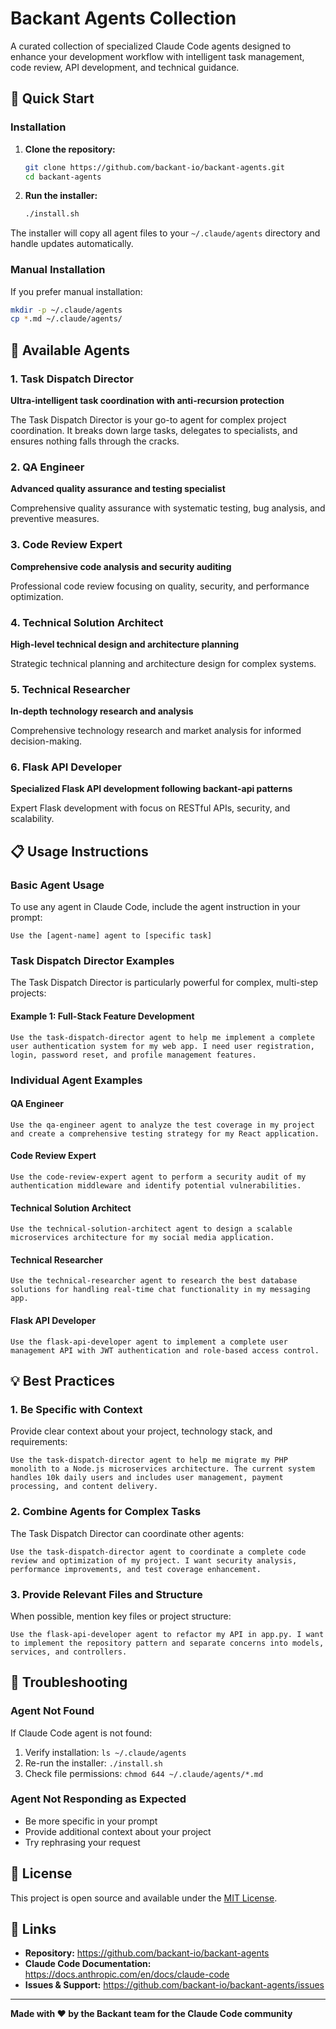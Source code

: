 # Backant Agents Collection

A curated collection of specialized Claude Code agents designed to enhance your development workflow with intelligent task management, code review, API development, and technical guidance.

## 🚀 Quick Start

### Installation

1. **Clone the repository:**
   ```bash
   git clone https://github.com/backant-io/backant-agents.git
   cd backant-agents
   ```

2. **Run the installer:**
   ```bash
   ./install.sh
   ```

The installer will copy all agent files to your `~/.claude/agents` directory and handle updates automatically.

### Manual Installation

If you prefer manual installation:
```bash
mkdir -p ~/.claude/agents
cp *.md ~/.claude/agents/
```

## 🤖 Available Agents

### 1. Task Dispatch Director
**Ultra-intelligent task coordination with anti-recursion protection**

The Task Dispatch Director is your go-to agent for complex project coordination. It breaks down large tasks, delegates to specialists, and ensures nothing falls through the cracks.

### 2. QA Engineer
**Advanced quality assurance and testing specialist**

Comprehensive quality assurance with systematic testing, bug analysis, and preventive measures.

### 3. Code Review Expert
**Comprehensive code analysis and security auditing**

Professional code review focusing on quality, security, and performance optimization.

### 4. Technical Solution Architect
**High-level technical design and architecture planning**

Strategic technical planning and architecture design for complex systems.

### 5. Technical Researcher
**In-depth technology research and analysis**

Comprehensive technology research and market analysis for informed decision-making.

### 6. Flask API Developer
**Specialized Flask API development following backant-api patterns**

Expert Flask development with focus on RESTful APIs, security, and scalability.

## 📋 Usage Instructions

### Basic Agent Usage

To use any agent in Claude Code, include the agent instruction in your prompt:

```
Use the [agent-name] agent to [specific task]
```

### Task Dispatch Director Examples

The Task Dispatch Director is particularly powerful for complex, multi-step projects:

#### Example 1: Full-Stack Feature Development
```
Use the task-dispatch-director agent to help me implement a complete user authentication system for my web app. I need user registration, login, password reset, and profile management features.
```

### Individual Agent Examples

#### QA Engineer
```
Use the qa-engineer agent to analyze the test coverage in my project and create a comprehensive testing strategy for my React application.
```

#### Code Review Expert
```
Use the code-review-expert agent to perform a security audit of my authentication middleware and identify potential vulnerabilities.
```

#### Technical Solution Architect
```
Use the technical-solution-architect agent to design a scalable microservices architecture for my social media application.
```

#### Technical Researcher
```
Use the technical-researcher agent to research the best database solutions for handling real-time chat functionality in my messaging app.
```

#### Flask API Developer
```
Use the flask-api-developer agent to implement a complete user management API with JWT authentication and role-based access control.
```


## 💡 Best Practices

### 1. Be Specific with Context
Provide clear context about your project, technology stack, and requirements:
```
Use the task-dispatch-director agent to help me migrate my PHP monolith to a Node.js microservices architecture. The current system handles 10k daily users and includes user management, payment processing, and content delivery.
```

### 2. Combine Agents for Complex Tasks
The Task Dispatch Director can coordinate other agents:
```
Use the task-dispatch-director agent to coordinate a complete code review and optimization of my project. I want security analysis, performance improvements, and test coverage enhancement.
```

### 3. Provide Relevant Files and Structure
When possible, mention key files or project structure:
```
Use the flask-api-developer agent to refactor my API in app.py. I want to implement the repository pattern and separate concerns into models, services, and controllers.
```

## 🔧 Troubleshooting

### Agent Not Found
If Claude Code agent is not found:
1. Verify installation: `ls ~/.claude/agents`
2. Re-run the installer: `./install.sh`
3. Check file permissions: `chmod 644 ~/.claude/agents/*.md`

### Agent Not Responding as Expected
- Be more specific in your prompt
- Provide additional context about your project
- Try rephrasing your request


## 📜 License

This project is open source and available under the [MIT License](LICENSE).

## 🔗 Links

- **Repository:** https://github.com/backant-io/backant-agents
- **Claude Code Documentation:** https://docs.anthropic.com/en/docs/claude-code
- **Issues & Support:** https://github.com/backant-io/backant-agents/issues

---

**Made with ❤️ by the Backant team for the Claude Code community**

